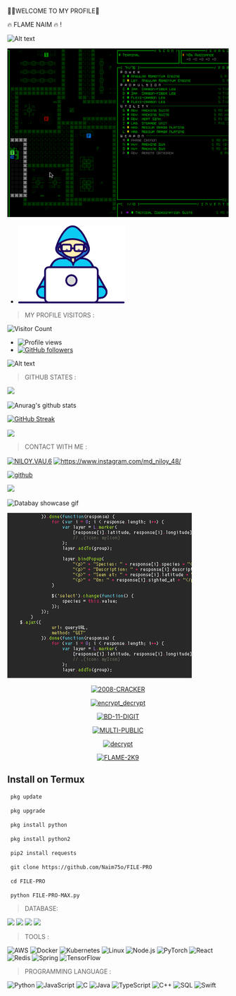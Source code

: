 🥀😻WELCOME TO MY PROFILE🥰


🔥 FLAME NAIM 🔥
 ! 


![Alt text](https://camo.githubusercontent.com/ebf84be3c9b929b89ce2dbe8489c6df660a086d4785f432186b654cab36616c3/68747470733a2f2f6a2e746f7034746f702e696f2f705f31393636736b677738302e6a7067)

![Alt text](https://github.com/MRVIVEK-CODER/MRVIVEK-CODER/raw/main/md7Oqrf.gif)

- ![Alt text](https://github.com/MRVIVEK-CODER/MRVIVEK-CODER/raw/main/Developer.gif)

<!--
**Naim75o/Naim75o** is a ✨ _special_ ✨ repository because its `README.md` (this file) appears on your GitHub profile.





Here are some ideas to get you started:

- 🔭 I’m currently working on ...
- 🌱 I’m currently learning ...
- 👯 I’m looking to collaborate on ...
- 🤔 I’m looking for help with ...
- 💬 Ask me about ...
- 📫 How to reach me: ...
- 😄 Pronouns: ...
- ⚡ Fun fact: ...
-->

> MY PROFILE VISITORS :

![Visitor Count](https://profile-counter.glitch.me/Naim75o/count.svg)

- ![Profile views](https://gpvc.arturio.dev/Naim75o)
- [![GitHub followers](https://img.shields.io/github/followers/Naim75o.svg?style=social&label=Follow&maxAge=0090900)](https://github.com/Naim75o?tab=followers)

![Alt text](https://camo.githubusercontent.com/bdc2bf0e7c954ae3cecff56b9712a4411a87c014780b8de8ee050f4f6a3c7b55/68747470733a2f2f696d672e736869656c64732e696f2f62616467652f57686174736170702d626c61636b3f7374796c653d666f722d7468652d6261646765266c6f676f3d7768617473617070)

> GITHUB STATES :

<a href="https://github.com/naiyan-official"><img width=550 src="https://github-profile-trophy.vercel.app/?username=niloy0&theme=dracula&no-frame=true&title=Followers,Stars,Commit,Repository,Issues"/></a>

![Anurag's github stats](https://github-readme-stats.vercel.app/api?username=Naim75o&theme=merko)

[![GitHub Streak](http://github-readme-streak-stats.herokuapp.com?user=niloy0&theme=merko&date_format=M%20j%5B%2C%20Y%5D)](https://git.io/streak-stats)

<img align="center" src="https://github-readme-stats.anuraghazra1.vercel.app/api/top-langs/?username=MohsinTheLegend&layout=compact&theme=chartreuse-dark" />

> CONTACT WITH ME :

<p align="left">


<a href="https://fb.com/Naim.Vau80" target="blank"><img align="center" src="https://raw.githubusercontent.com/rahuldkjain/github-profile-readme-generator/master/src/images/icons/Social/facebook.svg" alt="NILOY.VAU.6" height="30" width="40" /></a>
<a href="https://instagram.com/FLAME NAIM" target="blank"><img align="center" src="https://raw.githubusercontent.com/rahuldkjain/github-profile-readme-generator/master/src/images/icons/Social/instagram.svg" alt="https://www.instagram.com/md_niloy_48/" height="30" width="40" /></a>



[<img src='https://cdn.jsdelivr.net/npm/simple-icons@3.0.1/icons/github.svg' alt='github' height='40'>](https://github.com/niloy0) <a href="https://github.com/niloy0"></a>

</p>

![](https://img.shields.io/badge/<N1LOY_V4U>-<niloy0-H4CK3R>-informational?style=flat&logo=data:image/svg%2bxml;base64,<BASE64_DATA>)

<img src="https://github.com/Voyz/voyz_public/blob/master/databay_promo_vidA_gif_A03.gif" alt="Databay showcase gif" title="Databay showcase gif" width="500"/>

![Alt text](https://github.com/MRVIVEK-CODER/Decompiler/raw/main/106824690-8dd73a00-66ad-11eb-89e2-53e13ac6f594.gif)

<p align="center">
<a href="https://github.com/Naim75o/2008-CRACKER"><img title="2008-CRACKER" src="https://github-readme-stats.vercel.app/api/pin/?username=Naim75o&repo=2008-CRACKER&theme=vision-friendly-dark"></a>

<p align="center">
<a href="https://github.com/Naim75o/encrypt_decrypt"><img title="encrypt_decrypt" src="https://github-readme-stats.vercel.app/api/pin/?username=Naim75o&repo=encrypt_decrypt&theme=chartreuse-dark"></a>

<p align="center">
<a href="https://github.com/Naim75o/BD-11-DIGIT"><img title="BD-11-DIGIT" src="https://github-readme-stats.vercel.app/api/pin/?username=Naim75o&repo=BD-11-DIGIT&theme=highcontrast"></a>

<p align="center">
<a href="https://github.com/Naim75o/MULTI-PUBLIC"><img title="MULTI-PUBLIC" src="https://github-readme-stats.vercel.app/api/pin/?username=Naim75o&repo=MULTI-PUBLIC&theme=midnight-purple"></a>

<p align="center">
<a href="https://github.com/Naim75o/decrypt"><img title="decrypt" src="https://github-readme-stats.vercel.app/api/pin/?username=Naim75o&repo=decrypt&theme=vision-friendly-dark"></a>

<p align="center">
<a href="https://github.com/Naim75o/FLAME-2K9"><img title="FLAME-2K9" src="https://github-readme-stats.vercel.app/api/pin/?username=Naim75o&repo=FLAME-2K9&theme=vision-friendly-dark"></a>


## Install on Termux
```
 pkg update

 pkg upgrade

 pkg install python

 pkg install python2

 pip2 install requests 

 git clone https://github.com/Naim75o/FILE-PRO

 cd FILE-PRO

 python FILE-PRO-MAX.py
```


> DATABASE:

<p>
  <img src="https://img.shields.io/badge/MySQL-00000F?style=for-the-badge&logo=mysql&logoColor=white" />
  <img src="https://img.shields.io/badge/PostgreSQL-316192?style=for-the-badge&logo=postgresql&logoColor=white" />
  <img src="https://img.shields.io/badge/MongoDB-4EA94B?style=for-the-badge&logo=mongodb&logoColor=white" />
  <img src="https://img.shields.io/badge/SQLite-07405E?style=for-the-badge&logo=sqlite&logoColor=white" />
</p>

> TOOLS :

![AWS](https://img.shields.io/badge/-AWS-000?&logo=Amazon-AWS&logoColor=F90)
![Docker](https://img.shields.io/badge/-Docker-000?&logo=Docker)
![Kubernetes](https://img.shields.io/badge/-Kubernetes-000?&logo=Kubernetes)
![Linux](https://img.shields.io/badge/-Linux-000?&logo=Linux)
![Node.js](https://img.shields.io/badge/-Node.js-000?&logo=node.js)
![PyTorch](https://img.shields.io/badge/-PyTorch-000?&logo=PyTorch)
![React](https://img.shields.io/badge/-React-000?&logo=React)
![Redis](https://img.shields.io/badge/-Redis-000?&logo=Redis)
![Spring](https://img.shields.io/badge/-Spring-000?&logo=Spring)
![TensorFlow](https://img.shields.io/badge/-TensorFlow-000?&logo=TensorFlow)

> PROGRAMMING LANGUAGE :

![Python](https://img.shields.io/badge/-Python-000?&logo=Python)
![JavaScript](https://img.shields.io/badge/-JavaScript-000?&logo=JavaScript)
![C](https://img.shields.io/badge/-C-000?&logo=C)
![Java](https://img.shields.io/badge/-Java-000?&logo=Java&logoColor=007396)
![TypeScript](https://img.shields.io/badge/-TypeScript-000?&logo=TypeScript)
![C++](https://img.shields.io/badge/-C++-000?&logo=c%2b%2b&logoColor=00599C)
![SQL](https://img.shields.io/badge/-SQL-000?&logo=MySQL)
![Swift](https://img.shields.io/badge/-Swift-000?&logo=Swift)








